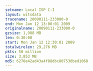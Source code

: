 ```yaml
---
setname: Local ISP C-I
layout: witsdata
tracename: 20090111-233000-0
end: Mon Jan 12 13:00:01 2009
originalname: 20090111-233000-0
gzsize: 1,988 MB
len: 0:30:00
start: Mon Jan 12 12:30:01 2009
totalwirelen: 29,276 MB
pkts: 50 million
size: 3,853 MB
md5: 6270e42ad43a4f88dbc807530bed1068
---
```

